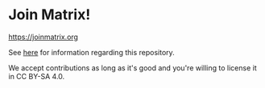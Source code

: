 # Join Matrix!

https://joinmatrix.org

See [here](https://joinmatrix.org/guide/qna/#about-this-guide) for information regarding this repository.

We accept contributions as long as it's good and you're willing to license it in CC BY-SA 4.0.